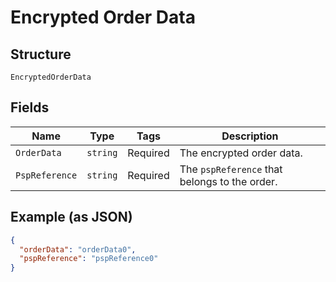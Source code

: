 
# Encrypted Order Data

## Structure

`EncryptedOrderData`

## Fields

| Name | Type | Tags | Description |
|  --- | --- | --- | --- |
| `OrderData` | `string` | Required | The encrypted order data. |
| `PspReference` | `string` | Required | The `pspReference` that belongs to the order. |

## Example (as JSON)

```json
{
  "orderData": "orderData0",
  "pspReference": "pspReference0"
}
```

